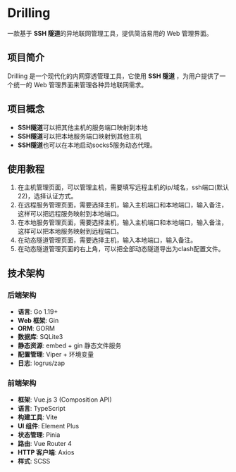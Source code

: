 # Drilling

一款基于 **SSH 隧道**的异地联网管理工具，提供简洁易用的 Web 管理界面。

## 项目简介

Drilling 是一个现代化的内网穿透管理工具，它使用 **SSH 隧道** ，为用户提供了一个统一的 Web 管理界面来管理各种异地联网需求。

## 项目概念

- **SSH隧道**可以把其他主机的服务端口映射到本地
- **SSH隧道**可以把本地服务端口映射到其他主机
- **SSH隧道**也可以在本地启动socks5服务动态代理。

## 使用教程

1. 在主机管理页面，可以管理主机，需要填写远程主机的ip/域名，ssh端口(默认22)，选择认证方式。
2. 在远程服务管理页面，需要选择主机，输入主机端口和本地端口，输入备注，这样可以把远程服务映射到本地端口。
3. 在本地服务管理页面，需要选择主机，输入主机端口和本地端口，输入备注，这样可以把本地服务映射到远程端口。
4. 在动态隧道管理页面，需要选择主机，输入本地端口，输入备注。
5. 在动态隧道管理页面的右上角，可以把全部动态隧道导出为clash配置文件。

## 技术架构

### 后端架构
- **语言**: Go 1.19+
- **Web 框架**: Gin
- **ORM**: GORM
- **数据库**: SQLite3
- **静态资源**: embed + gin 静态文件服务
- **配置管理**: Viper + 环境变量
- **日志**: logrus/zap

### 前端架构
- **框架**: Vue.js 3 (Composition API)
- **语言**: TypeScript
- **构建工具**: Vite
- **UI 组件**: Element Plus
- **状态管理**: Pinia
- **路由**: Vue Router 4
- **HTTP 客户端**: Axios
- **样式**: SCSS
